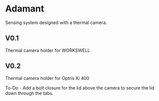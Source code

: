 # Adamant
Sensing system designed with a thermal camera.

## V0.1 
Thermal camera holder for WORKSWELL

## V0.2 
Thermal camera holder for Optris Xi 400

To-Do
    - Add a bolt closure for the lid above the camera to secure the lid down through the tabs. 